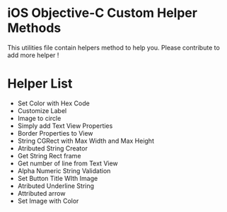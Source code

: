 # iOS Objective-C Custom Helper Methods
This utilities file contain helpers method to help you. Please contribute to add more helper !

# Helper List

- Set Color with Hex Code
- Customize Label
- Image to circle
- Simply add Text View Properties
- Border Properties to View
- String CGRect with Max Width and Max Height
- Atributed String Creator
- Get String Rect frame
- Get number of line from Text View
- Alpha Numeric String Validation
- Set Button Title WIth Image
- Atributed Underline String
- Attributed arrow
- Set Image with Color

